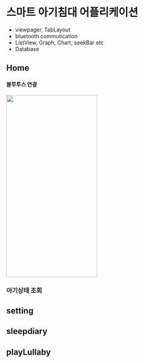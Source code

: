 # 스마트 아기침대 어플리케이션
* viewpager, TabLayout
* bluetooth commutication
* ListView, Graph, Chart, seekBar etc
* Database

## Home
#### 블루투스 연결
<img src="https://user-images.githubusercontent.com/33975923/77205912-341f5d00-6b39-11ea-91a5-d805f60978fd.gif" width=240px height=480px/>

### 아기상태 조회

## setting

## sleepdiary

## playLullaby
